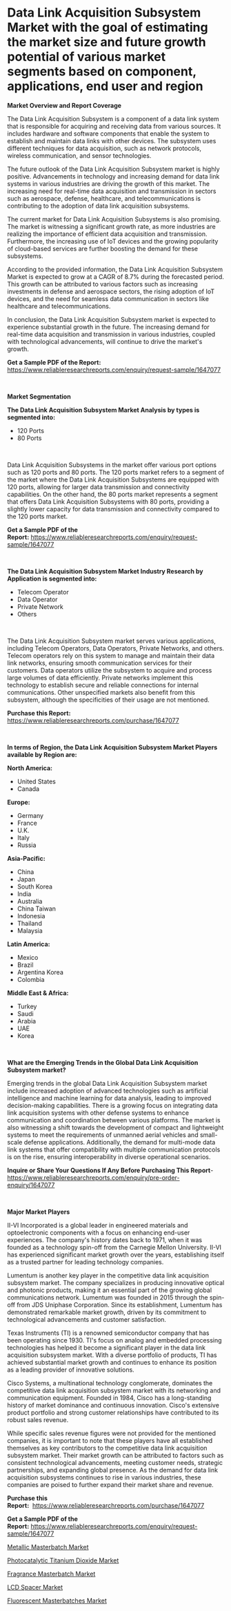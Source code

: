 <p><h1>Data Link Acquisition Subsystem Market with the goal of estimating the market size and future growth potential of various market segments based on component, applications, end user and region</h1></p><p><strong>Market Overview and Report Coverage</strong></p>
<p><p>The Data Link Acquisition Subsystem is a component of a data link system that is responsible for acquiring and receiving data from various sources. It includes hardware and software components that enable the system to establish and maintain data links with other devices. The subsystem uses different techniques for data acquisition, such as network protocols, wireless communication, and sensor technologies.</p><p>The future outlook of the Data Link Acquisition Subsystem market is highly positive. Advancements in technology and increasing demand for data link systems in various industries are driving the growth of this market. The increasing need for real-time data acquisition and transmission in sectors such as aerospace, defense, healthcare, and telecommunications is contributing to the adoption of data link acquisition subsystems.</p><p>The current market for Data Link Acquisition Subsystems is also promising. The market is witnessing a significant growth rate, as more industries are realizing the importance of efficient data acquisition and transmission. Furthermore, the increasing use of IoT devices and the growing popularity of cloud-based services are further boosting the demand for these subsystems.</p><p>According to the provided information, the Data Link Acquisition Subsystem Market is expected to grow at a CAGR of 8.7% during the forecasted period. This growth can be attributed to various factors such as increasing investments in defense and aerospace sectors, the rising adoption of IoT devices, and the need for seamless data communication in sectors like healthcare and telecommunications.</p><p>In conclusion, the Data Link Acquisition Subsystem market is expected to experience substantial growth in the future. The increasing demand for real-time data acquisition and transmission in various industries, coupled with technological advancements, will continue to drive the market's growth.</p></p>
<p><strong>Get a Sample PDF of the Report:</strong> <a href="https://www.reliableresearchreports.com/enquiry/request-sample/1647077">https://www.reliableresearchreports.com/enquiry/request-sample/1647077</a></p>
<p>&nbsp;</p>
<p><strong>Market Segmentation</strong></p>
<p><strong>The Data Link Acquisition Subsystem Market Analysis by types is segmented into:</strong></p>
<p><ul><li>120 Ports</li><li>80 Ports</li></ul></p>
<p>&nbsp;</p>
<p><p>Data Link Acquisition Subsystems in the market offer various port options such as 120 ports and 80 ports. The 120 ports market refers to a segment of the market where the Data Link Acquisition Subsystems are equipped with 120 ports, allowing for larger data transmission and connectivity capabilities. On the other hand, the 80 ports market represents a segment that offers Data Link Acquisition Subsystems with 80 ports, providing a slightly lower capacity for data transmission and connectivity compared to the 120 ports market.</p></p>
<p><strong>Get a Sample PDF of the Report:</strong>&nbsp;<a href="https://www.reliableresearchreports.com/enquiry/request-sample/1647077">https://www.reliableresearchreports.com/enquiry/request-sample/1647077</a></p>
<p>&nbsp;</p>
<p><strong>The Data Link Acquisition Subsystem Market Industry Research by Application is segmented into:</strong></p>
<p><ul><li>Telecom Operator</li><li>Data Operator</li><li>Private Network</li><li>Others</li></ul></p>
<p>&nbsp;</p>
<p><p>The Data Link Acquisition Subsystem market serves various applications, including Telecom Operators, Data Operators, Private Networks, and others. Telecom operators rely on this system to manage and maintain their data link networks, ensuring smooth communication services for their customers. Data operators utilize the subsystem to acquire and process large volumes of data efficiently. Private networks implement this technology to establish secure and reliable connections for internal communications. Other unspecified markets also benefit from this subsystem, although the specificities of their usage are not mentioned.</p></p>
<p><strong>Purchase this Report:</strong>&nbsp; <a href="https://www.reliableresearchreports.com/purchase/1647077">https://www.reliableresearchreports.com/purchase/1647077</a></p>
<p>&nbsp;</p>
<p><strong>In terms of Region, the Data Link Acquisition Subsystem Market Players available by Region are:</strong></p>
<p>
    <p> <strong> North America: </strong>
        <ul>
            <li>United States</li>
            <li>Canada</li>
        </ul>
        </p> 
    <p> <strong> Europe: </strong>
        <ul>
            <li>Germany</li>
            <li>France</li>
            <li>U.K.</li>
            <li>Italy</li>
            <li>Russia</li>
        </ul>
        </p> 
    <p> <strong> Asia-Pacific: </strong>
        <ul>
            <li>China</li>
            <li>Japan</li>
            <li>South Korea</li>
            <li>India</li>
            <li>Australia</li>
            <li>China Taiwan</li>
            <li>Indonesia</li>
            <li>Thailand</li>
            <li>Malaysia</li>
        </ul>
        </p> 
    <p> <strong> Latin America: </strong>
        <ul>
            <li>Mexico</li>
            <li>Brazil</li>
            <li>Argentina Korea</li>
            <li>Colombia</li>
        </ul>
        </p> 
    <p> <strong> Middle East & Africa: </strong>
        <ul>
            <li>Turkey</li>
            <li>Saudi</li>
            <li>Arabia</li>
            <li>UAE</li>
            <li>Korea</li>
        </ul>
    </p>
    </p>
<p>&nbsp;</p>
<p><strong>What are the Emerging Trends in the Global Data Link Acquisition Subsystem market?</strong></p>
<p><p>Emerging trends in the global Data Link Acquisition Subsystem market include increased adoption of advanced technologies such as artificial intelligence and machine learning for data analysis, leading to improved decision-making capabilities. There is a growing focus on integrating data link acquisition systems with other defense systems to enhance communication and coordination between various platforms. The market is also witnessing a shift towards the development of compact and lightweight systems to meet the requirements of unmanned aerial vehicles and small-scale defense applications. Additionally, the demand for multi-mode data link systems that offer compatibility with multiple communication protocols is on the rise, ensuring interoperability in diverse operational scenarios.</p></p>
<p><strong>Inquire or Share Your Questions If Any Before Purchasing This Report</strong>- <a href="https://www.reliableresearchreports.com/enquiry/pre-order-enquiry/1647077">https://www.reliableresearchreports.com/enquiry/pre-order-enquiry/1647077</a></p>
<p>&nbsp;</p>
<p><strong>Major Market Players</strong></p>
<p><p>II-VI Incorporated is a global leader in engineered materials and optoelectronic components with a focus on enhancing end-user experiences. The company's history dates back to 1971, when it was founded as a technology spin-off from the Carnegie Mellon University. II-VI has experienced significant market growth over the years, establishing itself as a trusted partner for leading technology companies.</p><p>Lumentum is another key player in the competitive data link acquisition subsystem market. The company specializes in producing innovative optical and photonic products, making it an essential part of the growing global communications network. Lumentum was founded in 2015 through the spin-off from JDS Uniphase Corporation. Since its establishment, Lumentum has demonstrated remarkable market growth, driven by its commitment to technological advancements and customer satisfaction.</p><p>Texas Instruments (TI) is a renowned semiconductor company that has been operating since 1930. TI's focus on analog and embedded processing technologies has helped it become a significant player in the data link acquisition subsystem market. With a diverse portfolio of products, TI has achieved substantial market growth and continues to enhance its position as a leading provider of innovative solutions.</p><p>Cisco Systems, a multinational technology conglomerate, dominates the competitive data link acquisition subsystem market with its networking and communication equipment. Founded in 1984, Cisco has a long-standing history of market dominance and continuous innovation. Cisco's extensive product portfolio and strong customer relationships have contributed to its robust sales revenue.</p><p>While specific sales revenue figures were not provided for the mentioned companies, it is important to note that these players have all established themselves as key contributors to the competitive data link acquisition subsystem market. Their market growth can be attributed to factors such as consistent technological advancements, meeting customer needs, strategic partnerships, and expanding global presence. As the demand for data link acquisition subsystems continues to rise in various industries, these companies are poised to further expand their market share and revenue.</p></p>
<p><strong>Purchase this Report:</strong>&nbsp;&nbsp;<a href="https://www.reliableresearchreports.com/purchase/1647077">https://www.reliableresearchreports.com/purchase/1647077</a></p>
<p></p>
<p><strong>Get a Sample PDF of the Report:</strong>&nbsp;<a href="https://www.reliableresearchreports.com/enquiry/request-sample/1647077">https://www.reliableresearchreports.com/enquiry/request-sample/1647077</a></p>
<p><p><a href="https://medium.com/@kcekkboop72786/metallic-masterbatch-market-the-key-to-successful-business-strategy-forecast-till-2030-fae85607870b">Metallic Masterbatch Market</a></p><p><a href="https://medium.com/@adealoshi97/photocatalytic-titanium-dioxide-market-report-reveals-the-latest-trends-and-growth-opportunities-of-407103de7c12">Photocatalytic Titanium Dioxide Market</a></p><p><a href="https://medium.com/@catherinemartinez15/fragrance-masterbatch-market-insights-into-market-cagr-market-trends-and-growth-strategies-5b17f3acf2e0">Fragrance Masterbatch Market</a></p><p><a href="https://medium.com/@albanamusaj1924/lcd-spacer-market-size-and-market-trends-complete-industry-overview-2023-to-2030-eb9fee5815a7">LCD Spacer Market</a></p><p><a href="https://medium.com/@loririce03/fluorescent-masterbatches-market-size-market-outlook-and-market-forecast-2023-to-2030-b4b934f013ed">Fluorescent Masterbatches Market</a></p></p>